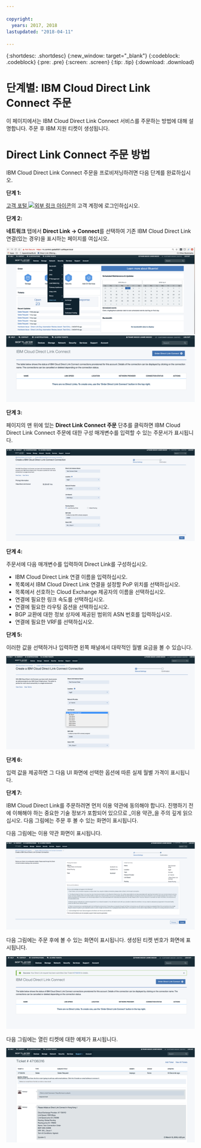 ```yaml
---

copyright:
  years: 2017, 2018
lastupdated: "2018-04-11"

---
```


{:shortdesc: .shortdesc}
{:new_window: target="_blank"}
{:codeblock: .codeblock}
{:pre: .pre}
{:screen: .screen}
{:tip: .tip}
{:download: .download}


# 단계별: IBM Cloud Direct Link Connect 주문

이 페이지에서는 IBM Cloud Direct Link Connect 서비스를 주문하는 방법에 대해 설명합니다. 주문 후 IBM 지원 티켓이 생성됩니다.

# Direct Link Connect 주문 방법

IBM Cloud Direct Link Connect 주문을 프로비저닝하려면 다음 단계를 완료하십시오.

**단계 1:**

[고객 포털 ![외부 링크 아이콘](../../icons/launch-glyph.svg "외부 링크 아이콘")](https://control.softlayer.com/)의 고객 계정에 로그인하십시오.
  
**단계 2:**

**네트워크** 탭에서 **Direct Link -> Connect**를 선택하여 기존 IBM Cloud Direct Link 연결(있는 경우)을 표시하는 페이지를 여십시오.

![단계 2](images/Step2-Connect-Offering-Tab.png)
![단계 2a](images/Step2-Connect-List-Page.png)

**단계 3:**

페이지의 맨 위에 있는 **Direct Link Connect 주문** 단추를 클릭하면 IBM Cloud Direct Link Connect 주문에 대한 구성 매개변수를 입력할 수 있는 주문서가 표시됩니다.

![단계 3](images/Step3-Connect-Order-Page.png)

**단계 4:**

주문서에 다음 매개변수를 입력하여 Direct Link를 구성하십시오.

  - IBM Cloud Direct Link 연결 이름을 입력하십시오.
  - 목록에서 IBM Cloud Direct Link 연결을 설정할 PoP 위치를 선택하십시오.
  - 목록에서 선호하는 Cloud Exchange 제공자의 이름을 선택하십시오.
  - 연결에 필요한 링크 속도를 선택하십시오.
  - 연결에 필요한 라우팅 옵션을 선택하십시오.
  - BGP 교환에 대한 정보 상자에 제공된 범위의 ASN 번호를 입력하십시오.
  - 연결에 필요한 VRF를 선택하십시오.

**단계 5:**

이러한 값을 선택하거나 입력하면 왼쪽 패널에서 대략적인 월별 요금을 볼 수 있습니다.

![단계 5](images/Step5-Connect-Link-Speeds.png)

**단계 6:**

입력 값을 제공하면 그 다음 UI 화면에 선택한 옵션에 따른 실제 월별 가격이 표시됩니다.

**단계 7:**

IBM Cloud Direct Link를 주문하려면 먼저 이용 약관에 동의해야 합니다. 진행하기 전에 이해해야 하는 중요한 기술 정보가 포함되어 있으므로 _이용 약관_을 주의 깊게 읽으십시오. 다음 그림에는 주문 후 볼 수 있는 화면이 표시됩니다.

다음 그림에는 이용 약관 화면이 표시됩니다.

![단계 7](images/Step7-Connect-Summary-Page.png)

다음 그림에는 주문 후에 볼 수 있는 화면이 표시됩니다. 생성된 티켓 번호가 화면에 표시됩니다.

![단계 7a](images/Step7-Connect-Ticket-Generated.png)

다음 그림에는 열린 티켓에 대한 예제가 표시됩니다.

![단계 7b](images/Step7-Connect-Ticket-Details.png)
